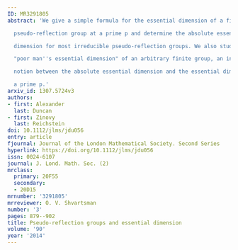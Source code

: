 ```yaml
---
ID: MR3291805
abstract: 'We give a simple formula for the essential dimension of a finite

  pseudo-reflection group at a prime p and determine the absolute essential

  dimension for most irreducible pseudo-reflection groups. We also study the

  "poor man''s essential dimension" of an arbitrary finite group, an intermediate

  notion between the absolute essential dimension and the essential dimension at

  a prime p.'
arxiv_id: 1307.5724v3
authors:
- first: Alexander
  last: Duncan
- first: Zinovy
  last: Reichstein
doi: 10.1112/jlms/jdu056
entry: article
fjournal: Journal of the London Mathematical Society. Second Series
hyperlink: https://doi.org/10.1112/jlms/jdu056
issn: 0024-6107
journal: J. Lond. Math. Soc. (2)
mrclass:
  primary: 20F55
  secondary:
  - 20D15
mrnumber: '3291805'
mrreviewer: O. V. Shvartsman
number: '3'
pages: 879--902
title: Pseudo-reflection groups and essential dimension
volume: '90'
year: '2014'
---
```

